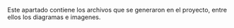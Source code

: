 Este apartado contiene los archivos que se generaron en el proyecto, entre ellos los diagramas e imagenes.
